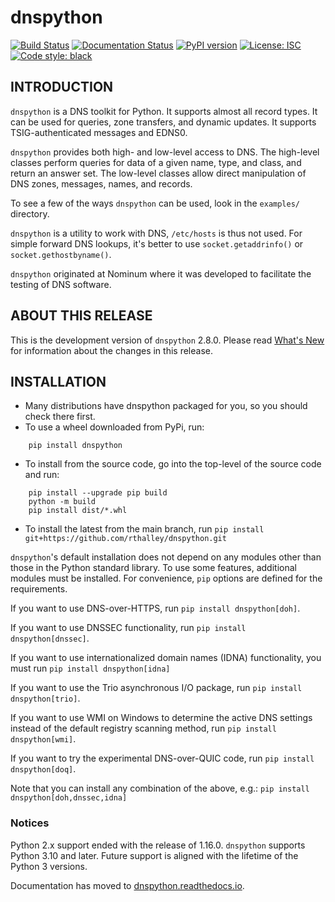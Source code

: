 # dnspython

[![Build Status](https://github.com/rthalley/dnspython/actions/workflows/ci.yml/badge.svg)](https://github.com/rthalley/dnspython/actions/)
[![Documentation Status](https://readthedocs.org/projects/dnspython/badge/?version=latest)](https://dnspython.readthedocs.io/en/latest/?badge=latest)
[![PyPI version](https://badge.fury.io/py/dnspython.svg)](https://badge.fury.io/py/dnspython)
[![License: ISC](https://img.shields.io/badge/License-ISC-brightgreen.svg)](https://opensource.org/licenses/ISC)
[![Code style: black](https://img.shields.io/badge/code%20style-black-000000.svg)](https://github.com/psf/black)

## INTRODUCTION

`dnspython` is a DNS toolkit for Python. It supports almost all record types. It
can be used for queries, zone transfers, and dynamic updates. It supports
TSIG-authenticated messages and EDNS0.

`dnspython` provides both high- and low-level access to DNS. The high-level
classes perform queries for data of a given name, type, and class, and return an
answer set. The low-level classes allow direct manipulation of DNS zones,
messages, names, and records.

To see a few of the ways `dnspython` can be used, look in the `examples/`
directory.

`dnspython` is a utility to work with DNS, `/etc/hosts` is thus not used. For
simple forward DNS lookups, it's better to use `socket.getaddrinfo()` or
`socket.gethostbyname()`.

`dnspython` originated at Nominum where it was developed to facilitate the
testing of DNS software.

## ABOUT THIS RELEASE

This is the development version of `dnspython` 2.8.0.
Please read
[What's New](https://dnspython.readthedocs.io/en/latest/whatsnew.html) for
information about the changes in this release.

## INSTALLATION

* Many distributions have dnspython packaged for you, so you should check there
  first.
* To use a wheel downloaded from PyPi, run:

```
    pip install dnspython
```

* To install from the source code, go into the top-level of the source code
  and run:

```
    pip install --upgrade pip build
    python -m build
    pip install dist/*.whl
```

* To install the latest from the main branch, run
`pip install git+https://github.com/rthalley/dnspython.git`

`dnspython`'s default installation does not depend on any modules other than
those in the Python standard library.  To use some features, additional modules
must be installed.  For convenience, `pip` options are defined for the
requirements.

If you want to use DNS-over-HTTPS, run
`pip install dnspython[doh]`.

If you want to use DNSSEC functionality, run
`pip install dnspython[dnssec]`.

If you want to use internationalized domain names (IDNA)
functionality, you must run
`pip install dnspython[idna]`

If you want to use the Trio asynchronous I/O package, run
`pip install dnspython[trio]`.

If you want to use WMI on Windows to determine the active DNS settings
instead of the default registry scanning method, run
`pip install dnspython[wmi]`.

If you want to try the experimental DNS-over-QUIC code, run
`pip install dnspython[doq]`.

Note that you can install any combination of the above, e.g.:
`pip install dnspython[doh,dnssec,idna]`

### Notices

Python 2.x support ended with the release of 1.16.0.  `dnspython` supports Python 3.10
and later.  Future support  is aligned with the lifetime of the Python 3 versions.

Documentation has moved to
[dnspython.readthedocs.io](https://dnspython.readthedocs.io).
